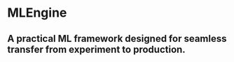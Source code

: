 # MLEngine
## A practical ML framework designed for seamless transfer from experiment to production.
